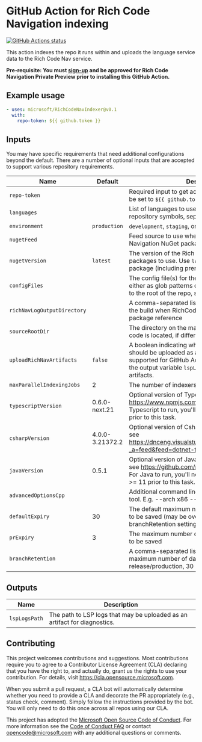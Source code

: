# GitHub Action for Rich Code Navigation indexing

[![GitHub Actions status](https://github.com/microsoft/RichCodeNavIndexer/workflows/CI/PR/badge.svg)](https://github.com/microsoft/RichCodeNavIndexer/actions)

This action indexes the repo it runs within and uploads the language service data to the Rich Code Nav service.

**Pre-requisite:
You must [sign-up](https://aka.ms/richnavigation) and be approved for Rich Code Navigation Private Preview prior to installing this GitHub Action.**

## Example usage

```yaml
- uses: microsoft/RichCodeNavIndexer@v0.1
  with:
    repo-token: ${{ github.token }}
```

## Inputs

You may have specific requirements that need additional configurations beyond the default. There are a number of optional inputs that are accepted to support various repository requirements.

|Name|Default|Description
|--|--|--|
`repo-token` | | Required input to get access to the repo and should be set to `${{ github.token }}`.
`languages` | | List of languages to use when discovering repository symbols, separated by `,`
`environment` | `production` | `development`, `staging`, or `production`
`nugetFeed` | | Feed source to use when installing Rich Code Navigation NuGet packages
`nugetVersion` | `latest` | The version of the Rich Code Navigation nuget packages to use. Use `latest` to download the latest package (including prereleases).
`configFiles` | | The config file(s) for the project(s) to be indexed either as glob patterns or specific file paths relative to the root of the repo, separated by ','
`richNavLogOutputDirectory` | | A comma-separated list of log files created from the build when RichCodeNav.EnvVarDump is a package reference
`sourceRootDir` | | The directory on the machine where the source code is located, if different from the default.
`uploadRichNavArtifacts` | `false` | A boolean indicating whether Rich Nav log files should be uploaded as a build artifact. Not yet supported for GitHub Actions. Instead, please use the output variable `lspLogsPath` to publish Rich Nav artifacts.
`maxParallelIndexingJobs` | 2 | The number of indexers to be run in parallel.
`typescriptVersion` | 0.6.0-next.21 | Optional version of TypeScript tools to use. See https://www.npmjs.com/package/lsif. For Typescript to run, you'll need to install node >= 14.5 prior to this task.
`csharpVersion` | 4.0.0-3.21372.2 | Optional version of Csharp tools to use. For versions see https://dnceng.visualstudio.com/public/_packaging?_a=feed&feed=dotnet-tools
`javaVersion` | 0.5.1 | Optional version of Java tools to use. For versions see https://github.com/microsoft/lsif-java/releases. For Java to run, you'll need to install the Java JDK >= 11 prior to this task.
`advancedOptionsCpp` | | Additional command line arguments to the c++ LSIF tool. E.g. --arch x86 --verbose
`defaultExpiry` | 30 | The default maximum number of days for an index to be saved (may be overridden by prExpiry and branchRetention settings)
`prExpiry` | 3 | The maximum number of days for the index of a PR to be saved
`branchRetention` | | A comma-separated list of specific branches and maximum number of days to retain; e.g. main, 15, release/production, 30

## Outputs

Name | Description
--|--
`lspLogsPath` | The path to LSP logs that may be uploaded as an artifact for diagnostics.

## Contributing

This project welcomes contributions and suggestions. Most contributions require you to agree to a
Contributor License Agreement (CLA) declaring that you have the right to, and actually do, grant us
the rights to use your contribution. For details, visit https://cla.opensource.microsoft.com.

When you submit a pull request, a CLA bot will automatically determine whether you need to provide
a CLA and decorate the PR appropriately (e.g., status check, comment). Simply follow the instructions
provided by the bot. You will only need to do this once across all repos using our CLA.

This project has adopted the [Microsoft Open Source Code of Conduct](https://opensource.microsoft.com/codeofconduct/).
For more information see the [Code of Conduct FAQ](https://opensource.microsoft.com/codeofconduct/faq/) or
contact [opencode@microsoft.com](mailto:opencode@microsoft.com) with any additional questions or comments.
